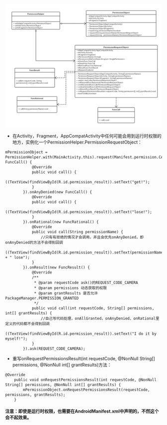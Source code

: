 ![image](https://github.com/Flyzy2005/FZTHelper/blob/master/pictures/UML_PermissionHelper.png?raw=true%20PermisionHelper)

- 在Activity，Fragment，AppCompatActivity中任何可能会用到运行时权限的地方，实例化一个PermissionHelper.PermissionRequestObject：

```
mPermissionObject = PermissionHelper.with(MainActivity.this).request(Manifest.permission.CAMERA).onAllGranted(new FuncCall() {
            @Override
            public void call() {
                ((TextView)findViewById(R.id.permission_result)).setText("get!");
            }
        }).onAnyDenied(new FuncCall() {
            @Override
            public void call() {
                ((TextView)findViewById(R.id.permission_result)).setText("lose!");
            }
        }).onRational(new FuncRational() {
            @Override
            public void call(String permissionName) {
                //只有有拒绝的情况才会调用，并且会优先onAnyDenied，即onAnyDenied的方法不会得到回调
                ((TextView)findViewById(R.id.permission_result)).setText(permissionName + " lose");
            }
        }).onResult(new FuncResult() {
            @Override
            /**
             * @param requestCode ask()的REQUEST_CODE_CAMERA
             * @param permissions 动态获取的权限
             * @param grantResults 是否允许 PackageManager.PERMISSION_GRANTED
             */
            public void call(int requestCode, String[] permissions, int[] grantResults) {
                //自己写代码处理，onAllGranted，onAnyDenied，onRational里定义的代码都不会得到回调
                ((TextView)findViewById(R.id.permission_result)).setText("I do it by myself!");
            }
        }).ask(REQUEST_CODE_CAMERA);
```
- 重写onRequestPermissionsResult(int requestCode, @NonNull String[] permissions, @NonNull int[] grantResults)方法：
```
@Override
    public void onRequestPermissionsResult(int requestCode, @NonNull String[] permissions, @NonNull int[] grantResults) {
        mPermissionObject.onRequestPermissionsResult(requestCode, permissions, grantResults);
    }
```
#### 注意：即使是运行时权限，也需要在AndroidManifest.xml中声明的，不然这个会不起效果。